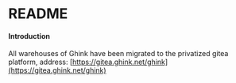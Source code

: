 # README

#### Introduction
All warehouses of Ghink have been migrated to the privatized gitea platform, address:
[https://gitea.ghink.net/ghink](https://gitea.ghink.net/ghink)
